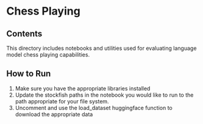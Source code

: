 # Chess Playing

## Contents
This directory includes notebooks and utilities used for evaluating language model chess playing capabilities.

## How to Run

1. Make sure you have the appropriate libraries installed
2. Update the stockfish paths in the notebook you would like to run to the path appropriate for your file system.
3. Uncomment and use the load_dataset huggingface function to download the appropriate data